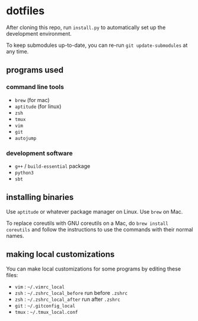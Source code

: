 dotfiles
========

After cloning this repo, run `install.py` to automatically set up the
development environment.

To keep submodules up-to-date, you can re-run `git update-submodules`
at any time.

programs used
-------------

### command line tools

* `brew` (for mac)
* `aptitude` (for linux)
* `zsh`
* `tmux`
* `vim`
* `git`
* `autojump`

### development software

* `g++` / `build-essential` package
* `python3`
* `sbt`

installing binaries
-------------------

Use `aptitude` or whatever package manager on Linux. Use `brew` on Mac.

To replace coreutils with GNU coreutils on a Mac, do `brew install coreutils`
and follow the instructions to use the commands with their normal names.

making local customizations
---------------------------

You can make local customizations for some programs by editing these files:

* `vim` : `~/.vimrc_local`
* `zsh` : `~/.zshrc_local_before` run before `.zshrc`
* `zsh` : `~/.zshrc_local_after` run after `.zshrc`
* `git` : `~/.gitconfig_local`
* `tmux` : `~/.tmux_local.conf`
